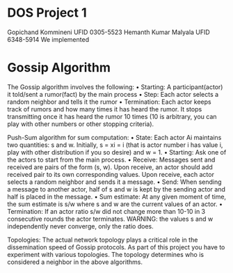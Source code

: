 # DOS Project 1


Gopichand Kommineni         UFID 0305-5523
Hemanth Kumar Malyala       UFID 6348-5914
We implemented 

# Gossip Algorithm

The Gossip algorithm involves the
following:
• Starting: A participant(actor) it told/sent a rumor(fact) by the main process
• Step: Each actor selects a random neighbor and tells it the rumor
• Termination: Each actor keeps track of rumors and how many times it has
heard the rumor. It stops transmitting once it has heard the rumor 10 times
(10 is arbitrary, you can play with other numbers or other stopping criteria).



Push-Sum algorithm for sum computation:
• State: Each actor Ai maintains two quantities: s and w. Initially, s = xi = i (that
is actor number i has value i, play with other distribution if you so desire) and
w = 1.
• Starting: Ask one of the actors to start from the main process.
• Receive: Messages sent and received are pairs of the form (s, w). Upon
receive, an actor should add received pair to its own corresponding values.
Upon receive, each actor selects a random neighbor and sends it a message.
• Send: When sending a message to another actor, half of s and w is kept by
the sending actor and half is placed in the message.
• Sum estimate: At any given moment of time, the sum estimate is s/w where
s and w are the current values of an actor.
• Termination: If an actor ratio s/w did not change more than 10-10 in 3
consecutive rounds the actor terminates. WARNING: the values s and w
independently never converge, only the ratio does.



Topologies: The actual network topology plays a critical role in the dissemination
speed of Gossip protocols. As part of this project you have to experiment with
various topologies. The topology determines who is considered a neighbor in the
above algorithms.
